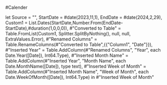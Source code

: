 #Calender

let
   Source = "",
   StartDate = #date(2023,11,1),
   EndDate = #date(2024,2,29),
   Custom1 = List.Dates(StartDate,Number.From(EndDate-StartDate),#duration(1,0,0,0)),
   #"Converted to Table" = Table.FromList(Custom1, Splitter.SplitByNothing(), null, null, ExtraValues.Error),
   #"Renamed Columns" = Table.RenameColumns(#"Converted to Table",{{"Column1", "Date"}}),
   #"Inserted Year" = Table.AddColumn(#"Renamed Columns", "Year", each Date.Year([Date]), Int64.Type),
   #"Inserted Month Name" = Table.AddColumn(#"Inserted Year", "Month Name", each Date.MonthName([Date]), type text),
    #"Inserted Week of Month" = Table.AddColumn(#"Inserted Month Name", "Week of Month", each Date.WeekOfMonth([Date]), Int64.Type)
in
   #"Inserted Week of Month"
